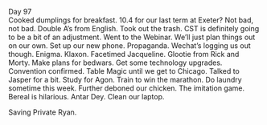 Day 97  
Cooked dumplings for breakfast. 10.4 for our last term at Exeter? Not bad, not bad. Double A’s from English. Took out the trash. CST is definitely going to be a bit of an adjustment. Went to the Webinar. We’ll just plan things out on our own. Set up our new phone. Propaganda. Wechat’s logging us out though. Enigma. Klaxon. Facetimed Jacqueline. Glootie from Rick and Morty. Make plans for bedwars. Get some technology upgrades. Convention confirmed. Table Magic until we get to Chicago. Talked to Jasper for a bit. Study for Agon. Train to win the marathon. Do laundry sometime this week. Further deboned our chicken. The imitation game. Bereal is hilarious. Antar Dey. Clean our laptop. 

Saving Private Ryan.
